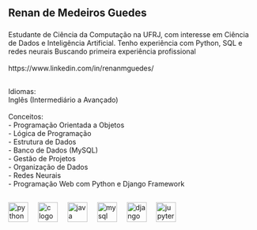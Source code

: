 <h2 align="left">Renan de Medeiros Guedes</h2>

###

<p align="left">Estudante de Ciência da Computação na UFRJ, com interesse em Ciência de Dados e Inteligência Artificial. Tenho experiência com Python, SQL e redes neurais Buscando primeira experiência profissional <br><br>https://www.linkedin.com/in/renanmguedes/</p>

###

<h2 align="left"></h2>

###

<p align="left">Idiomas:<br>Inglês (Intermediário a Avançado)<br><br>Conceitos: <br>		- Programação Orientada a Objetos<br>		- Lógica de Programação<br>		- Estrutura de Dados<br>		- Banco de Dados (MySQL)<br>- Gestão de Projetos<br>		- Organização de Dados<br>- Redes Neurais<br>- Programação Web com Python e Django Framework</p>

###

<h2 align="left"></h2>

###

<div align="left">
  <img src="https://cdn.jsdelivr.net/gh/devicons/devicon/icons/python/python-original.svg" height="40" alt="python logo"  />
  <img width="12" />
  <img src="https://cdn.jsdelivr.net/gh/devicons/devicon/icons/c/c-original.svg" height="40" alt="c logo"  />
  <img width="12" />
  <img src="https://cdn.jsdelivr.net/gh/devicons/devicon/icons/java/java-original.svg" height="40" alt="java logo"  />
  <img width="12" />
  <img src="https://cdn.jsdelivr.net/gh/devicons/devicon/icons/mysql/mysql-original.svg" height="40" alt="mysql logo"  />
  <img width="12" />
  <img src="https://cdn.jsdelivr.net/gh/devicons/devicon/icons/django/django-plain.svg" height="40" alt="django logo"  />
  <img width="12" />
  <img src="https://cdn.jsdelivr.net/gh/devicons/devicon/icons/jupyter/jupyter-original.svg" height="40" alt="jupyter logo"  />
</div>

###